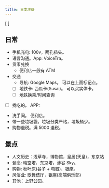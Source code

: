 ```yaml
---
title: 日本准备
---
```


[ ]

## 日常
* 手机充电: 100v，两孔插头。
* 语言沟通。App: VoiceTra。
* 货币兑换
  * 便利店一般有 ATM
* 交通
  * 导航: Google Maps。 可以在上面标记点。
  * [ ] 地铁卡: 西瓜卡(Susai)。 可以买实体卡。
  * [ ] 地铁换乘/时间查询
* [ ] 找吃的。 APP: 
* 洗手间。 便利店。
* 带一些垃圾袋。垃圾分类严格，垃圾桶少。
* 购物退税。满 5000 退税。

## 景点
* 人文历史：浅草寺，博物馆，皇居(天皇)，东京站
* 登高: 晴空塔，东京塔，涉谷 Sky。
* 购物: 秋叶原(谷子 + 电器)，银座。
* 风俗业: 歌舞伎厅，银座(高端俱乐部)
* 其他：上野公园。



